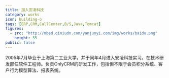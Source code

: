 ```yaml
---
title: 加入安凌科技
category: works
icon: building-o
tags: [ERP,CRM,CallCenter,B/S,Java,Tomcat]
figures:
  - src: "http://mbed.qiniudn.com/yanjunyi.com/img/works/baidu.png"
    height: 55
public: false
---
```


2005年7月毕业于上海第二工业大学，并于同年4月进入安凌科技实习。在技术研发部任软件工程师。负责OnlyCRM的研发工作，包括但不限于会员积分系统、客户行为模型算法、报表系统。